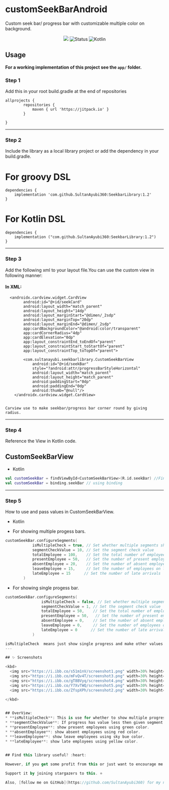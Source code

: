 # customSeekBarAndroid
Custom seek bar/ progress bar with customizable multiple color on background.

<div align="center">
	
[![](https://jitpack.io/v/SultanAyubi360/SeekbarLibrary.svg)](https://jitpack.io/#SultanAyubi360/SeekbarLibrary)
![Status](https://img.shields.io/badge/Status-Active-brightgreen)  ![Kotlin](https://img.shields.io/badge/Kotlin-100%25-brightgreen)

</div>

## Usage

**For a working implementation of this project see the `app/` folder.**

### Step 1

Add this in your root build.gradle at the end of repositories
```
allprojects {
		repositories {
			maven { url 'https://jitpack.io' }
		}
     
}
```
---
### Step 2

Include the library as a local library project or add the dependency in your build.gradle.

# For groovy DSL

```
dependencies {
    implementation 'com.github.SultanAyubi360:SeekbarLibrary:1.2'
}
```

# For Kotlin DSL


```
dependencies {
    implementation ("com.github.SultanAyubi360:SeekbarLibrary:1.2")
}
```

---
### Step 3

Add the following xml to your layout file.You can use the custom view in following manner:

#### In XML:

```
  <androidx.cardview.widget.CardView
        android:id="@+id/seekCard"
        android:layout_width="match_parent"
        android:layout_height="14dp"
        android:layout_marginStart="@dimen/_2sdp"
        android:layout_marginTop="20dp"
        android:layout_marginEnd="@dimen/_2sdp"
        app:cardBackgroundColor="@android:color/transparent"
        app:cardCornerRadius="4dp"
        app:cardElevation="0dp"
        app:layout_constraintEnd_toEndOf="parent"
        app:layout_constraintStart_toStartOf="parent"
        app:layout_constraintTop_toTopOf="parent">

        <com.sultanayubi.seekbarlibrary.CustomSeekBarView
            android:id="@+id/seekBar"
            style="?android:attr/progressBarStyleHorizontal"
            android:layout_width="match_parent"
            android:layout_height="match_parent"
            android:paddingStart="0dp"
            android:paddingEnd="0dp"
            android:thumb="@null"/>
    </androidx.cardview.widget.CardView>


Carview use to make seekbar/progress bar corner round by giving radius. 
```
---
### Step 4

Reference the View in Kotlin code.

  ## CustomSeekBarView
* Kotlin
```kotlin
val customSeekBar = findViewById<CustomSeekBarView>(R.id.seekBar) //Find View By Id
val customSeekBar = binding.seekBar // using binding

```
---

### Step 5
How to use and pass values in CustomSeekBarView.

* Kotlin
  
* For showing multiple progess bars.
```kotlin
customSeekBar.configureSegments(
            isMultipleCheck = true, // Set whether multiple segments should be checked
            segmentCheckValue = 10, // Set the segment check value
            totalEmployee = 100,    // Set the total number of employees
            presentEmployee = 50,   // Set the number of present employees
            absentEmployee = 20,    // Set the number of absent employees
            leaveEmployee = 15,     // Set the number of employees on leave
            lateEmployee = 15      // Set the number of late arrivals
        )

```

* For showing single progess bar.
```kotlin
customSeekBar.configureSegments(
                isMultipleCheck = false, // Set whether multiple segments should be checked
                segmentCheckValue = 1, // Set the segment check value
                totalEmployee = 50,    // Set the total number of employees
                presentEmployee = 50,   // Set the number of present employees
                absentEmployee = 0,    // Set the number of absent employees
                leaveEmployee = 0,     // Set the number of employees on leave
                lateEmployee = 0      // Set the number of late arrivals
            )

isMultipleCheck  means just show single progress and make other values 0 to not show.If any progress have zero value it will not show progress bar.
---

## ✨ Screenshots

<kbd>
  <img src="https://i.ibb.co/s51m1nV/screenshot1.png" width=30% height=30%/>
  <img src="https://i.ibb.co/mFvQv4T/screenshot3.png" width=30% height=30%/>
  <img src="https://i.ibb.co/gT8BVyq/screenshot4.png" width=30% height=30%/>
  <img src="https://i.ibb.co/Y7XvTWQ/screenshot5.png" width=30% height=30%/>
  <img src="https://i.ibb.co/ZfspXPh/screenshot2.png" width=30% height=30%/>
  
</kbd>


## OverView:
* **isMultipleCheck**: This is use for whether to show multiple progress bar just do true otherwise for single false.
* **segmentCheckValue**: If progress has value less then given segment it not show the value on progress so it not cut off.
* **presentEmployee**: show present employees using green color.
* **absentEmployee**: show absent employees using red color.
* **leaveEmployee**: show leave employees using sky bue color.
* **lateEmployee**: show late employees using yellow color.
  

## Find this library useful? :heart:

However, if you get some profit from this or just want to encourage me to continue creating stuff, there are few ways you can do it. :coffee: :hamburger: :fries: :apple:

Support it by joining stargazers to this. ⭐

Also, [follow me on GitHub](https://github.com/SultanAyubi360) for my next creations! 🤩
